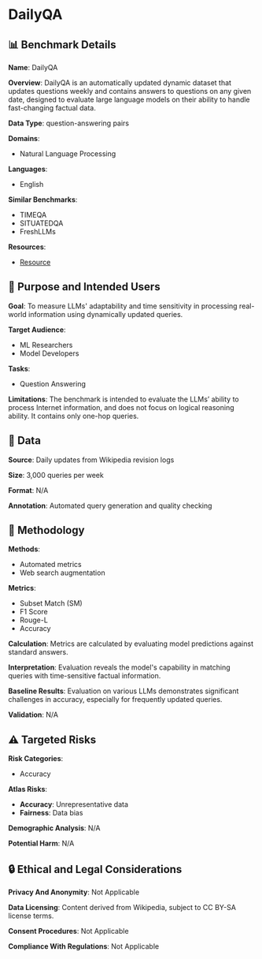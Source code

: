 # DailyQA

## 📊 Benchmark Details

**Name**: DailyQA

**Overview**: DailyQA is an automatically updated dynamic dataset that updates questions weekly and contains answers to questions on any given date, designed to evaluate large language models on their ability to handle fast-changing factual data.

**Data Type**: question-answering pairs

**Domains**:
- Natural Language Processing

**Languages**:
- English

**Similar Benchmarks**:
- TIMEQA
- SITUATEDQA
- FreshLLMs

**Resources**:
- [Resource](https://arxiv.org/abs/2505.17162)

## 🎯 Purpose and Intended Users

**Goal**: To measure LLMs' adaptability and time sensitivity in processing real-world information using dynamically updated queries.

**Target Audience**:
- ML Researchers
- Model Developers

**Tasks**:
- Question Answering

**Limitations**: The benchmark is intended to evaluate the LLMs’ ability to process Internet information, and does not focus on logical reasoning ability. It contains only one-hop queries.

## 💾 Data

**Source**: Daily updates from Wikipedia revision logs

**Size**: 3,000 queries per week

**Format**: N/A

**Annotation**: Automated query generation and quality checking

## 🔬 Methodology

**Methods**:
- Automated metrics
- Web search augmentation

**Metrics**:
- Subset Match (SM)
- F1 Score
- Rouge-L
- Accuracy

**Calculation**: Metrics are calculated by evaluating model predictions against standard answers.

**Interpretation**: Evaluation reveals the model's capability in matching queries with time-sensitive factual information.

**Baseline Results**: Evaluation on various LLMs demonstrates significant challenges in accuracy, especially for frequently updated queries.

**Validation**: N/A

## ⚠️ Targeted Risks

**Risk Categories**:
- Accuracy

**Atlas Risks**:
- **Accuracy**: Unrepresentative data
- **Fairness**: Data bias

**Demographic Analysis**: N/A

**Potential Harm**: N/A

## 🔒 Ethical and Legal Considerations

**Privacy And Anonymity**: Not Applicable

**Data Licensing**: Content derived from Wikipedia, subject to CC BY-SA license terms.

**Consent Procedures**: Not Applicable

**Compliance With Regulations**: Not Applicable
